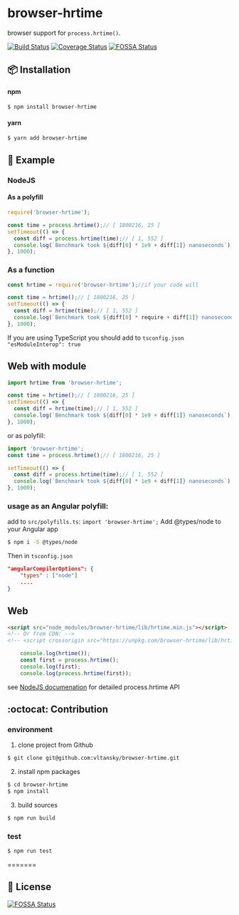 # browser-hrtime
browser support for `process.hrtime()`.

[![Build Status](https://travis-ci.com/vltansky/browser-hrtime.svg?branch=master)](https://travis-ci.com/vltansky/browser-hrtime)
[![Coverage Status](https://coveralls.io/repos/github/vltansky/browser-hrtime/badge.svg?branch=master)](https://coveralls.io/github/vltansky/browser-hrtime?branch=master)
[![FOSSA Status](https://app.fossa.io/api/projects/git%2Bgithub.com%2Fvltansky%2Fbrowser-hrtime.svg?type=shield)](https://app.fossa.io/projects/git%2Bgithub.com%2Fvltansky%2Fbrowser-hrtime?ref=badge_shield)

## :package: Installation

#### npm

```bash
$ npm install browser-hrtime
```

#### yarn

```bash
$ yarn add browser-hrtime
```

## :page_with_curl: Example
### NodeJS
#### As a polyfill
```js
require('browser-hrtime');

const time = process.hrtime();// [ 1800216, 25 ]
setTimeout(() => {
  const diff = process.hrtime(time);// [ 1, 552 ]
  console.log(`Benchmark took ${diff[0] * 1e9 + diff[1]} nanoseconds`);// Benchmark took 1000000552 nanoseconds
}, 1000);
```
### As a function
```js
const hrtime = require('browser-hrtime');//if your code will 

const time = hrtime();// [ 1800216, 25 ]
setTimeout(() => {
  const diff = hrtime(time);// [ 1, 552 ]
  console.log(`Benchmark took ${diff[0] * require + diff[1]} nanoseconds`);// Benchmark took 1000000552 nanoseconds
}, 1000);
```
If you are using TypeScript you should add to `tsconfig.json` `"esModuleInterop": true`

## Web with module

```js
import hrtime from 'browser-hrtime';

const time = hrtime();// [ 1800216, 25 ]
setTimeout(() => {
  const diff = hrtime(time);// [ 1, 552 ]
  console.log(`Benchmark took ${diff[0] * 1e9 + diff[1]} nanoseconds`);// Benchmark took 1000000552 nanoseconds
}, 1000);
```

or as polyfill:
```js
import 'browser-hrtime';
const time = process.hrtime();// [ 1800216, 25 ]

setTimeout(() => {
  const diff = process.hrtime(time);// [ 1, 552 ]
  console.log(`Benchmark took ${diff[0] * 1e9 + diff[1]} nanoseconds`);// Benchmark took 1000000552 nanoseconds
}, 1000);
```
### usage as an Angular polyfill:
add to `src/polyfills.ts`:
`import 'browser-hrtime';`
Add @types/node to your Angular app

```bash
$ npm i -S @types/node
```

Then in `tsconfig.json`
```json
"angularCompilerOptions": {
    "types" : ["node"]
    ....
}
```

## Web

```html
<script src="node_modules/browser-hrtime/lib/hrtime.min.js"></script>
<!-- Or from CDN: -->
<!-- <script crossorigin src="https://unpkg.com/browser-hrtime/lib/hrtime.min.js"></script> -->
```
```javascript
    console.log(hrtime());
    const first = process.hrtime();
    console.log(first);
    console.log(process.hrtime(first));
```

see [NodeJS documenation](https://nodejs.org/api/process.html#process_process_hrtime_time) for detailed process.hrtime API


## :octocat: Contribution
### environment

1. clone project from Github

```bash
$ git clone git@github.com:vltansky/browser-hrtime.git
```

2. install npm packages

```bash
$ cd browser-hrtime
$ npm install
```

3. build sources

```bash
$ npm run build
```

### test

```bash
$ npm run test
```
=======
## :mag_right: License
[![FOSSA Status](https://app.fossa.io/api/projects/git%2Bgithub.com%2Fvltansky%2Fbrowser-hrtime.svg?type=large)](https://app.fossa.io/projects/git%2Bgithub.com%2Fvltansky%2Fbrowser-hrtime?ref=badge_large)

